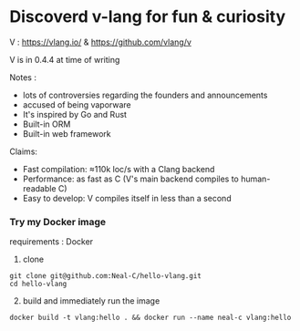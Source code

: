 # Discoverd v-lang for fun & curiosity

V : https://vlang.io/ & https://github.com/vlang/v

V is in 0.4.4 at time of writing

Notes :
- lots of controversies regarding the founders and announcements
- accused of being vaporware
- It's inspired by Go and Rust
- Built-in ORM
- Built-in web framework

Claims:
- Fast compilation: ≈110k loc/s with a Clang backend
- Performance: as fast as C (V's main backend compiles to human-readable C)
- Easy to develop: V compiles itself in less than a second

### Try my Docker image
requirements : Docker 

1. clone

```shell
git clone git@github.com:Neal-C/hello-vlang.git
cd hello-vlang
```

2. build and immediately run the image

```shell
docker build -t vlang:hello . && docker run --name neal-c vlang:hello
```
